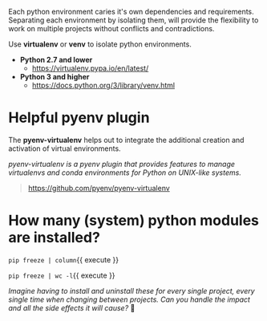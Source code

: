 Each python environment caries it's own dependencies and requirements. Separating each environment by isolating them, will provide the flexibility to work on multiple projects without conflicts and contradictions.

Use **virtualenv** or **venv** to isolate python environments.

- **Python 2.7 and lower**
    - https://virtualenv.pypa.io/en/latest/
- **Python 3 and higher**
    - https://docs.python.org/3/library/venv.html

# Helpful pyenv plugin

The **pyenv-virtualenv** helps out to integrate the additional creation and activation of virtual environments.

_pyenv-virtualenv is a pyenv plugin that provides features to manage virtualenvs and conda environments for Python on UNIX-like systems._

> https://github.com/pyenv/pyenv-virtualenv

# How many (system) python modules are installed?

`pip freeze | column`{{ execute }}

`pip freeze | wc -l`{{ execute }}

_Imagine having to install and uninstall these for every single project, every single time when changing between projects. Can you handle the impact and all the side effects it will cause?_ 🤔
